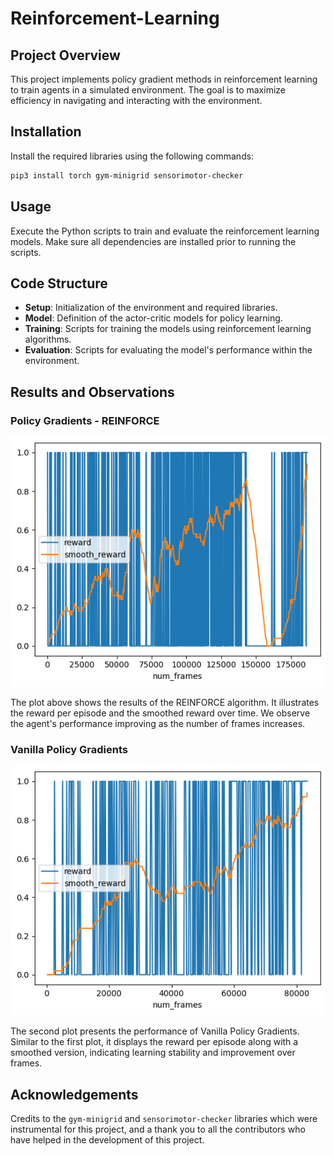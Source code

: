 # Reinforcement-Learning

## Project Overview
This project implements policy gradient methods in reinforcement learning to train agents in a simulated environment. The goal is to maximize efficiency in navigating and interacting with the environment.

## Installation

Install the required libraries using the following commands:

```bash
pip3 install torch gym-minigrid sensorimotor-checker
```

## Usage
Execute the Python scripts to train and evaluate the reinforcement learning models. Make sure all dependencies are installed prior to running the scripts.

## Code Structure

- **Setup**: Initialization of the environment and required libraries.
- **Model**: Definition of the actor-critic models for policy learning.
- **Training**: Scripts for training the models using reinforcement learning algorithms.
- **Evaluation**: Scripts for evaluating the model's performance within the environment.

## Results and Observations

### Policy Gradients - REINFORCE

![Policy Gradients - REINFORCE](https://github.com/chikap421/Reinforcement-Learning/blob/main/question%206b.png)

The plot above shows the results of the REINFORCE algorithm. It illustrates the reward per episode and the smoothed reward over time. We observe the agent's performance improving as the number of frames increases.

### Vanilla Policy Gradients

![Vanilla Policy Gradients](<https://github.com/chikap421/Reinforcement-Learning/blob/main/question%206c.png>)

The second plot presents the performance of Vanilla Policy Gradients. Similar to the first plot, it displays the reward per episode along with a smoothed version, indicating learning stability and improvement over frames.

## Acknowledgements

Credits to the `gym-minigrid` and `sensorimotor-checker` libraries which were instrumental for this project, and a thank you to all the contributors who have helped in the development of this project.

